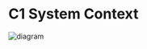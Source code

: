 # C1 System Context

![diagram](https://www.plantuml.com/plantuml/svg/0/TLDDRzD04Br7odzOSY58D9OG9qvrNQjKYi5g6aMSekbwv2oilMO_qiA_GHnwubVaZp6xJkpOb9DttdlpPdPcVMaiQEigEPsy4ZMNha2sixOn7w98m-EY57Rd7fn1pLLjiROBhge82YsWtalNk2XvVv5BgEqwMqOIB1fBq3RnwYUxQ8BrTBACltnUtsytj_SVjylq9lrqFN_ZyHorKVMSIq7U-9RDalOqe-EwOaUSVNV82ZJu5HX8Lu9coX6mLtAFchcAxV7mXpkf5ZEoNVqm5gjvymZaaczYRyRE26W48N5-o-weNSysIadoOyIyDcTA3XQaAbKSCXAmXry-z2ddXQ24Yleyol9JE9AbITOAwE2fj2v5ZSoFIbFvJ1LEOg_Vfazs_g3i2lLUS3-RAnMQfGyh58j_EZsMTvtqIODkCjeZK2w1QfIQPAi-YG8ltoXTv1gD6Md1-QSWE70ugnIVqCFpuNSe5rfayJMxUfUCBB028JFGtz2AkknDqWjFi8u9NHF2Tw9gHXwbKgN431f3efiGjF8cD3oTtA7idrRx7C8xy7W8svVGOI4Sxdp8ZJOz9Blz3k712llo0wSNzjOfkmiCDlGl_V9IEjr_1jx_UPtoT8_1U5axqKkiY-Cl_HS0)

